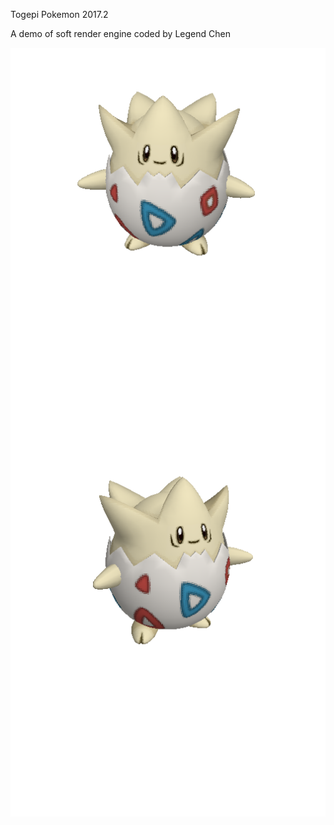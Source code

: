 
Togepi Pokemon 2017.2

A demo of soft render engine coded by Legend Chen

<img align="left" src="togepi-front.png" />
<img align="left" src="togepi.png" />